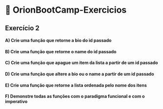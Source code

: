 # 🚀 OrionBootCamp-Exercicios

## Exercício 2

 #### A) Crie uma função que retorne a bio do id passado

 #### B) Crie uma função que retorne o name do id passado

 #### C) Crie uma função que apague um item da lista a partir de um id passado

 #### D) Crie uma função que altere a bio ou o name a partir de um id passado

 #### E)  Crie uma função que retorne a lista ordenada pelo nome dos itens

 #### F)  Demonstre todas as funções com o paradigma funcional e com o imperativo




